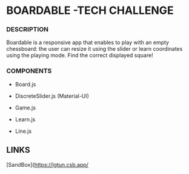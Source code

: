 # BOARDABLE -TECH CHALLENGE

### DESCRIPTION

Boardable is a responsive app that enables to play with an empty chessboard: the user can resize it using the slider or learn coordinates using the playing mode. Find the correct displayed square!

### COMPONENTS

- Board.js

- DiscreteSlider.js (Material-UI)

- Game.js

- Learn.js

- Line.js

  

## LINKS

[SandBox](https://lgtun.csb.app/ 